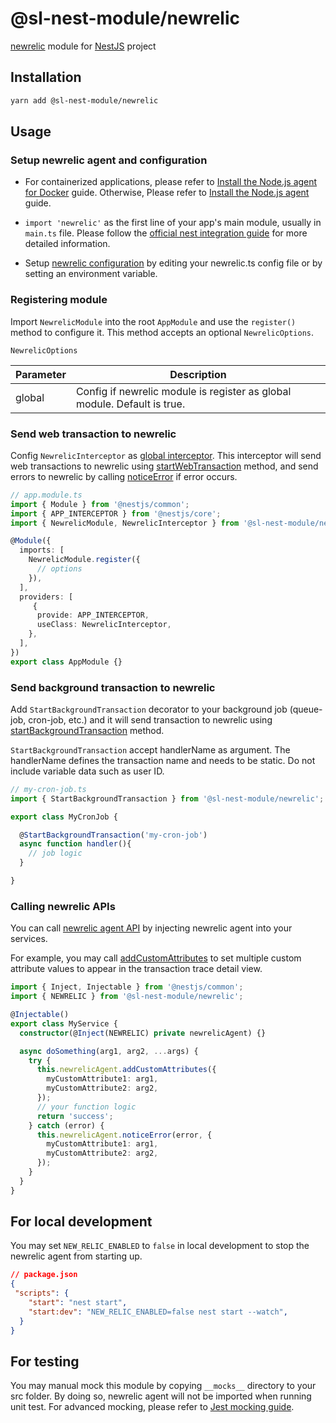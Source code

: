 # @sl-nest-module/newrelic

[newrelic](https://newrelic.com) module for [NestJS](https://docs.nestjs.com/) project

## Installation

```sh
yarn add @sl-nest-module/newrelic
```

## Usage

### Setup newrelic agent and configuration
- For containerized applications, please refer to [Install the Node.js agent for Docker](https://docs.newrelic.com/docs/apm/agents/nodejs-agent/installation-configuration/install-nodejs-agent-docker) guide. Otherwise, Please refer to [Install the Node.js agent](https://docs.newrelic.com/docs/apm/agents/nodejs-agent/installation-configuration/install-nodejs-agent) guide.

- `import 'newrelic'` as the first line of your app's main module, usually in `main.ts` file. Please follow the [official nest integration guide](https://newrelic.com/blog/how-to-relic/new-relic-nestjs) for more detailed information.

- Setup [newrelic configuration](https://docs.newrelic.com/docs/apm/agents/nodejs-agent/installation-configuration/nodejs-agent-configuration) by editing your newrelic.ts config file or by setting an environment variable.

### Registering module
Import `NewrelicModule` into the root `AppModule` and use the `register()` method to configure it. This method accepts an optional `NewrelicOptions`.

`NewrelicOptions`

| Parameter  | Description                                                                               |
| ---------- | ----------------------------------------------------------------------------------------- |
| global    | Config if newrelic module is register as global module. Default is true.                                |

### Send web transaction to newrelic
Config `NewrelicInterceptor` as [global interceptor](https://docs.nestjs.com/interceptors#binding-interceptors). This interceptor will send web transactions to newrelic using [startWebTransaction](https://docs.newrelic.com/docs/apm/agents/nodejs-agent/api-guides/nodejs-agent-api#startWebTransaction) method, and send errors to newrelic by calling [noticeError](https://docs.newrelic.com/docs/apm/agents/nodejs-agent/api-guides/nodejs-agent-api#noticeError) if error occurs.

```typescript
// app.module.ts
import { Module } from '@nestjs/common';
import { APP_INTERCEPTOR } from '@nestjs/core';
import { NewrelicModule, NewrelicInterceptor } from '@sl-nest-module/newrelic';

@Module({
  imports: [
    NewrelicModule.register({
      // options
    }),
  ],
  providers: [
     {
      provide: APP_INTERCEPTOR,
      useClass: NewrelicInterceptor,
    },
  ],
})
export class AppModule {}
```

### Send background transaction to newrelic
Add `StartBackgroundTransaction` decorator to your background job (queue-job, cron-job, etc.) and it will send transaction to newrelic using [startBackgroundTransaction](https://docs.newrelic.com/docs/apm/agents/nodejs-agent/api-guides/nodejs-agent-api#startBackgroundTransaction) method.

`StartBackgroundTransaction` accept handlerName as argument. The handlerName defines the transaction name and needs to be static. Do not include variable data such as user ID.

```typescript
// my-cron-job.ts
import { StartBackgroundTransaction } from '@sl-nest-module/newrelic';

export class MyCronJob {

  @StartBackgroundTransaction('my-cron-job')
  async function handler(){
    // job logic
  }

}

```

### Calling newrelic APIs
You can call [newrelic agent API](https://docs.newrelic.com/docs/apm/agents/nodejs-agent/api-guides/nodejs-agent-api#noticeError) by injecting newrelic agent into your services.

For example, you may call [addCustomAttributes](https://docs.newrelic.com/docs/apm/agents/nodejs-agent/api-guides/nodejs-agent-api#add-custom-attributes) to set multiple custom attribute values to appear in the transaction trace detail view.

```typescript
import { Inject, Injectable } from '@nestjs/common';
import { NEWRELIC } from '@sl-nest-module/newrelic';

@Injectable()
export class MyService {
  constructor(@Inject(NEWRELIC) private newrelicAgent) {}

  async doSomething(arg1, arg2, ...args) {
    try {
      this.newrelicAgent.addCustomAttributes({
        myCustomAttribute1: arg1,
        myCustomAttribute2: arg2,
      });
      // your function logic
      return 'success';
    } catch (error) {
      this.newrelicAgent.noticeError(error, {
        myCustomAttribute1: arg1,
        myCustomAttribute2: arg2,
      });
    }
  }
}
```

## For local development
You may set `NEW_RELIC_ENABLED` to `false` in local development to stop the newrelic agent from starting up.

```json
// package.json
{
 "scripts": {
    "start": "nest start",
    "start:dev": "NEW_RELIC_ENABLED=false nest start --watch",
  }
}
```

## For testing
You may manual mock this module by copying `__mocks__` directory to your src folder. By doing so, newrelic agent will not be imported when running unit test. For advanced mocking, please refer to [Jest mocking guide](https://jestjs.io/docs/manual-mocks#mocking-node-modules).
